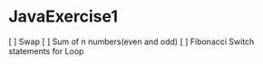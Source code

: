 # JavaExercise1
[ ] Swap
[ ] Sum of n numbers(even and odd)
[ ] Fibonacci
Switch statements for Loop

